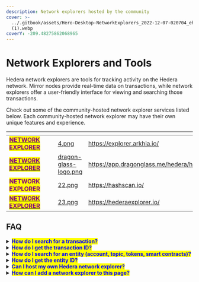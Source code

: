 ```yaml
---
description: Network explorers hosted by the community
cover: >-
  ../.gitbook/assets/Hero-Desktop-NetworkExplorers_2022-12-07-020704_ehza
  (1).webp
coverY: -209.48275862068965
---
```


# Network Explorers and Tools

Hedera network explorers are tools for tracking activity on the Hedera network. Mirror nodes provide real-time data on transactions, while network explorers offer a user-friendly interface for viewing and searching those transactions.

Check out some of the community-hosted network explorer services listed below. Each community-hosted network explorer may have their own unique features and experience.

<table data-card-size="large" data-view="cards"><thead><tr><th align="center"></th><th data-hidden></th><th data-hidden></th><th data-hidden data-card-cover data-type="files"></th><th data-hidden data-card-target data-type="content-ref"></th><th data-hidden></th><th data-hidden></th></tr></thead><tbody><tr><td align="center"><a href="https://explorer.arkhia.io/#/mainnet/dashboard"><mark style="color:purple;"><strong>NETWORK EXPLORER</strong></mark></a></td><td></td><td></td><td><a href="../.gitbook/assets/4.png">4.png</a></td><td><a href="https://explorer.arkhia.io/">https://explorer.arkhia.io/</a></td><td></td><td></td></tr><tr><td align="center"><a href="https://app.dragonglass.me/hedera/home"><mark style="color:purple;"><strong>NETWORK EXPLORER</strong></mark></a></td><td></td><td></td><td><a href="../.gitbook/assets/dragon-glass-logo.png">dragon-glass-logo.png</a></td><td><a href="https://app.dragonglass.me/hedera/home">https://app.dragonglass.me/hedera/home</a></td><td></td><td></td></tr><tr><td align="center"><mark style="color:purple;"><strong>NETWORK EXPLORER</strong></mark></td><td></td><td></td><td><a href="../.gitbook/assets/22.png">22.png</a></td><td><a href="https://hashscan.io/">https://hashscan.io/</a></td><td></td><td></td></tr><tr><td align="center"><a href="https://hederaexplorer.io/"><mark style="color:purple;"><strong>NETWORK EXPLORER</strong></mark></a></td><td></td><td></td><td><a href="../.gitbook/assets/23.png">23.png</a></td><td><a href="https://hederaexplorer.io/">https://hederaexplorer.io/</a></td><td></td><td></td></tr></tbody></table>

## FAQ

<details>

<summary><mark style="color:blue;"><strong>How do I search for a transaction?</strong></mark></summary>

To search for a specific transaction, you can use the unique transaction ID.

The transaction ID should look something like this: `0.0.48750443@1671560120.085845879`

</details>

<details>

<summary><mark style="color:blue;"><strong>How do I get the transaction ID?</strong></mark></summary>

The transaction ID can be automatically generated by the SDK, manually created and associated with a transaction, or obtained from the receipt or record after the transaction has been processed. It serves as a unique identifier for the transaction and can be used to search for and view its details.

</details>

<details>

<summary><mark style="color:blue;"><strong>How do I search for an entity (account, topic, tokens, smart contracts)?</strong></mark></summary>

You can search by the unique ID of the entity you are looking for. The entity ID format is `0.0.entityNumber`.

For example, `0.0.2` is an account ID and you search for that account using that ID.

</details>

<details>

<summary><mark style="color:blue;"><strong>How do I get the entity ID?</strong></mark></summary>

Entity IDs are returned in the receipt of the transaction that created them. Entities include accounts, topics, smart contracts, schedules, and tokens.\
\
For example, if you create a new account using the `AccountCreateTransaction` in the SDK, you can get the new account ID from the transaction receipt.

</details>

<details>

<summary><mark style="color:blue;"><strong>Can I host my own Hedera network explorer?</strong></mark></summary>

Yes, you can! You can create your own custom Hedera network explorer using the [Mirror Node REST APIs](../sdks-and-apis/rest-api/) or take a look at the [Hedera Mirror Node Explorer](https://github.com/hashgraph/hedera-mirror-node-explorer) open-source project.

</details>

<details>

<summary><mark style="color:blue;"><strong>How can I add a network explorer to this page?</strong></mark></summary>

To add a network explorer to this page, refer to the [contributing guide](../support-and-community/contributing-guide.md) and open an issue in the `hedera-docs` [repository](https://github.com/hashgraph/hedera-docs). Please include the following information within the issue:

* Network explorer name
* Link to network explorer
* High-resolution logo

</details>
